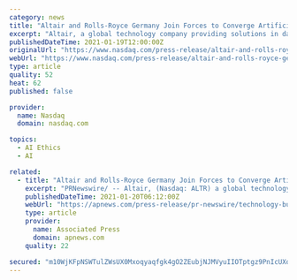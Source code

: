 ```yaml
---
category: news
title: "Altair and Rolls-Royce Germany Join Forces to Converge Artificial Intelligence and Engineering"
excerpt: "Altair, a global technology company providing solutions in data analytics, simulation, and high-performance computing, today announced that is has signed a memo of understanding with Rolls- Royce Germany to collaboratively connect artificial intelligence and engineering to derive business value across Rolls-Royce's engineering,"
publishedDateTime: 2021-01-19T12:00:00Z
originalUrl: "https://www.nasdaq.com/press-release/altair-and-rolls-royce-germany-join-forces-to-converge-artificial-intelligence-and"
webUrl: "https://www.nasdaq.com/press-release/altair-and-rolls-royce-germany-join-forces-to-converge-artificial-intelligence-and"
type: article
quality: 52
heat: 62
published: false

provider:
  name: Nasdaq
  domain: nasdaq.com

topics:
  - AI Ethics
  - AI

related:
  - title: "Altair and Rolls-Royce Germany Join Forces to Converge Artificial Intelligence and Engineering"
    excerpt: "PRNewswire/ -- Altair, (Nasdaq: ALTR) a global technology company providing solutions in data analytics, simulation, and high-performance computing (HPC), today announced that is has signed a memo of understanding (MoU) with Rolls-Royce Germany to collaboratively connect artificial intelligence (AI) and engineering to derive business value across Rolls-Royce’s engineering,"
    publishedDateTime: 2021-01-20T06:12:00Z
    webUrl: "https://apnews.com/press-release/pr-newswire/technology-business-science-europe-corporate-news-b0fb5c5dfabcfa26c3dd93456ccf9720"
    type: article
    provider:
      name: Associated Press
      domain: apnews.com
    quality: 22

secured: "m10WjKFpNSWTulZWsUX0Mxoqyaqfgk4gO2ZEubjNJMVyuIIOTptgz9PnIcUXqMkuusRe0SHEHpBxgQkS6Xye+0lbhSYIUPVew4ucvtJEYFDoyQzZR+qEtIMYgIUz3BDYa8V8UmoqVwBHVS0pFCP0bYSrM+8pJ8zfV51vZolGyLEuZ1vibJ3q/07N2lVyM42EIG96jpfQFcgPaYN+omjZnnAbsI/98543vIJ4KRzUHHqTAQnNVfg4/84CPdIwPqXAdHKOYtTKgLErfjpY7NsWs79/7rLc/jEzmRw1hShwcDy/KsuOTrnBsuasSeYQwJcn2jmVfl10hpF7RxhpT+aWHD05SKHoPTHIiCn8sk7uGGE=;YnemJuyYkOA4epBmOw10lQ=="
---
```


